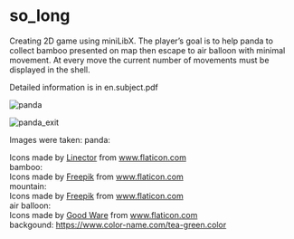 # so_long

Creating 2D game using miniLibX.
The player’s goal is to help panda to collect bamboo presented on map then escape to air balloon with minimal movement.
At every move the current number of movements must be displayed in the shell.

Detailed information is in en.subject.pdf

![panda](https://user-images.githubusercontent.com/83021442/125600024-42550dcf-ab67-4ea1-b605-01678299189f.jpg)

![panda_exit](https://user-images.githubusercontent.com/83021442/125600305-be0ba38e-3081-4f07-bb02-e040020072e4.jpg)

Images were taken:
panda: <div>Icons made by <a href="" title="Linector">Linector</a> from <a href="https://www.flaticon.com/" title="Flaticon">www.flaticon.com</a></div>
bamboo: <div>Icons made by <a href="https://www.freepik.com" title="Freepik">Freepik</a> from <a href="https://www.flaticon.com/" title="Flaticon">www.flaticon.com</a></div>
mountain: <div>Icons made by <a href="https://www.freepik.com" title="Freepik">Freepik</a> from <a href="https://www.flaticon.com/" title="Flaticon">www.flaticon.com</a></div>
air balloon: <div>Icons made by <a href="https://www.flaticon.com/authors/good-ware" title="Good Ware">Good Ware</a> from <a href="https://www.flaticon.com/" title="Flaticon">www.flaticon.com</a></div>
backgound: 
https://www.color-name.com/tea-green.color
